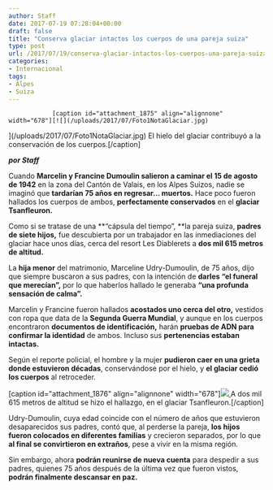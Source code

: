 ```yaml
---
author: Staff
date: 2017-07-19 07:28:04+00:00
draft: false
title: "Conserva glaciar intactos los cuerpos de una pareja suiza"
type: post
url: /2017/07/19/conserva-glaciar-intactos-los-cuerpos-una-pareja-suiza/
categories:
- Internacional
tags:
- Alpes
- Suiza
---
```



				[caption id="attachment_1875" align="alignnone" width="678"][![](/uploads/2017/07/Foto1NotaGlaciar.jpg)
](/uploads/2017/07/Foto1NotaGlaciar.jpg) El hielo del glaciar contribuyó a la conservación de los cuerpos.[/caption]

_**por Staff**_

Cuando **Marcelin y Francine Dumoulin salieron a caminar el 15 de agosto de 1942** en la zona del Cantón de Valais, en los Alpes Suizos, nadie se imaginó que **tardarían 75 años en regresar… muertos.** Hace poco fueron hallados los cuerpos de ambos, **perfectamente conservados** en el **glaciar Tsanfleuron.**

Como si se tratase de una **“cápsula del tiempo”, **la pareja suiza, **padres de siete hijos,** fue descubierta por un trabajador en las inmediaciones del glaciar hace unos días, cerca del resort Les Diablerets a **dos mil 615 metros de altitud.**

La **hija menor** del matrimonio, Marceline Udry-Dumoulin, de 75 años, dijo que siempre buscaron a sus padres, con la intención de **darles “el funeral que merecían”,** por lo que haberlos hallado le generaba **“una profunda sensación de calma”.**

Marcelin y Francine fueron hallados **acostados uno cerca del otro,** vestidos con ropa que data de la **Segunda Guerra Mundial**, y aunque en los cuerpos encontraron **documentos de identificación,** harán **pruebas de ADN para confirmar la identidad** de ambos. Incluso sus **pertenencias estaban intactas.**

Según el reporte policial, el hombre y la mujer **pudieron caer en una grieta donde estuvieron décadas**, conservándose por el hielo, y **el glaciar cedió los cuerpos** al retroceder.

[caption id="attachment_1876" align="alignnone" width="678"][![](/uploads/2017/07/Foto2NotaGlaciar.jpg)
](/uploads/2017/07/Foto2NotaGlaciar.jpg) A dos mil 615 metros de altitud se hizo el hallazgo, en el glaciar Tsanfleuron.[/caption]

Udry-Dumoulin, cuya edad coincide con el número de años que estuvieron desaparecidos sus padres, contó que, al perderse la pareja, **los hijos fueron colocados en diferentes familias** y crecieron separados, por lo que **al final se convirtieron en extraños**, pese a vivir en la misma región.

Sin embargo, ahora **podrán reunirse de nueva cuenta** para despedir a sus padres, quienes 75 años después de la última vez que fueron vistos, **podrán finalmente descansar en paz.**		
